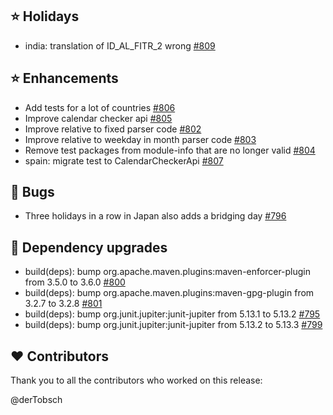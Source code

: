 ## ⭐ Holidays

- india: translation of ID\_AL\_FITR\_2 wrong [#809](https://github.com/focus-shift/jollyday/issues/809)

## ⭐ Enhancements

- Add tests for a lot of countries [#806](https://github.com/focus-shift/jollyday/pull/806)
- Improve calendar checker api [#805](https://github.com/focus-shift/jollyday/pull/805)
- Improve relative to fixed parser code [#802](https://github.com/focus-shift/jollyday/pull/802)
- Improve relative to weekday in month parser code [#803](https://github.com/focus-shift/jollyday/pull/803)
- Remove test packages from module-info that are no longer valid [#804](https://github.com/focus-shift/jollyday/pull/804)
- spain: migrate test to CalendarCheckerApi [#807](https://github.com/focus-shift/jollyday/pull/807)

## 🐞 Bugs

- Three holidays in a row in Japan also adds a bridging day [#796](https://github.com/focus-shift/jollyday/issues/796)

## 🔨 Dependency upgrades

- build(deps): bump org.apache.maven.plugins:maven-enforcer-plugin from 3.5.0 to 3.6.0 [#800](https://github.com/focus-shift/jollyday/pull/800)
- build(deps): bump org.apache.maven.plugins:maven-gpg-plugin from 3.2.7 to 3.2.8 [#801](https://github.com/focus-shift/jollyday/pull/801)
- build(deps): bump org.junit.jupiter:junit-jupiter from 5.13.1 to 5.13.2 [#795](https://github.com/focus-shift/jollyday/pull/795)
- build(deps): bump org.junit.jupiter:junit-jupiter from 5.13.2 to 5.13.3 [#799](https://github.com/focus-shift/jollyday/pull/799)

## ❤️ Contributors

Thank you to all the contributors who worked on this release:

@derTobsch